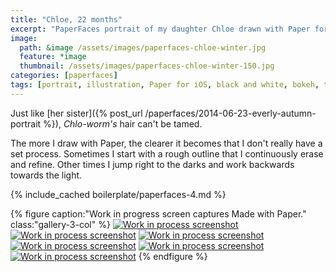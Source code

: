 ```yaml
---
title: "Chloe, 22 months"
excerpt: "PaperFaces portrait of my daughter Chloe drawn with Paper for iOS on an iPad."
image: 
  path: &image /assets/images/paperfaces-chloe-winter.jpg 
  feature: *image
  thumbnail: /assets/images/paperfaces-chloe-winter-150.jpg
categories: [paperfaces]
tags: [portrait, illustration, Paper for iOS, black and white, bokeh, twins]
---
```


Just like [her sister]({% post_url /paperfaces/2014-06-23-everly-autumn-portrait %}), *Chlo-worm's* hair can't be tamed.

The more I draw with Paper, the clearer it becomes that I don't really have a set process. Sometimes I start with a rough outline that I continuously erase and refine. Other times I jump right to the darks and work backwards towards the light.

{% include_cached boilerplate/paperfaces-4.md %}

{% figure caption:"Work in progress screen captures Made with Paper." class:"gallery-3-col" %}
[![Work in process screenshot](/assets/images/paperfaces-chloe-winter-process-1-600.jpg)](/assets/images/paperfaces-chloe-winter-process-1-lg.jpg) [![Work in process screenshot](/assets/images/paperfaces-chloe-winter-process-2-600.jpg)](/assets/images/paperfaces-chloe-winter-process-2-lg.jpg) [![Work in process screenshot](/assets/images/paperfaces-chloe-winter-process-3-600.jpg)](/assets/images/paperfaces-chloe-winter-process-3-lg.jpg) [![Work in process screenshot](/assets/images/paperfaces-chloe-winter-process-4-600.jpg)](/assets/images/paperfaces-chloe-winter-process-4-lg.jpg) [![Work in process screenshot](/assets/images/paperfaces-chloe-winter-process-5-600.jpg)](/assets/images/paperfaces-chloe-winter-process-5-lg.jpg) [![Work in process screenshot](/assets/images/paperfaces-chloe-winter-process-6-600.jpg)](/assets/images/paperfaces-chloe-winter-process-6-lg.jpg)
{% endfigure %}
